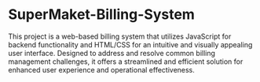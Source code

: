 # SuperMaket-Billing-System
This project is a web-based billing system that utilizes JavaScript for backend functionality and HTML/CSS for an intuitive and visually appealing user interface. Designed to address and resolve common billing management challenges, it offers a streamlined and efficient solution for enhanced user experience and operational effectiveness.
